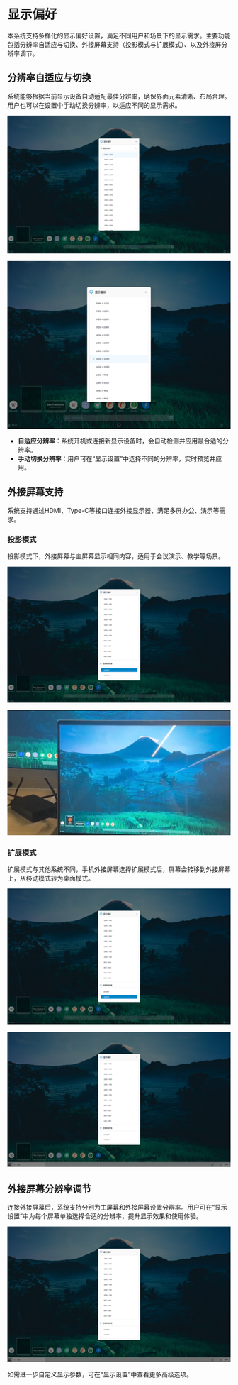 # 显示偏好

本系统支持多样化的显示偏好设置，满足不同用户和场景下的显示需求。主要功能包括分辨率自适应与切换、外接屏幕支持（投影模式与扩展模式）、以及外接屏分辨率调节。

## 分辨率自适应与切换

系统能够根据当前显示设备自动适配最佳分辨率，确保界面元素清晰、布局合理。用户也可以在设置中手动切换分辨率，以适应不同的显示需求。

![](assets/显示偏好/5.png)

![](assets/显示偏好/6.png)

- **自适应分辨率**：系统开机或连接新显示设备时，会自动检测并应用最合适的分辨率。
- **手动切换分辨率**：用户可在“显示设置”中选择不同的分辨率，实时预览并应用。

## 外接屏幕支持

系统支持通过HDMI、Type-C等接口连接外接显示器，满足多屏办公、演示等需求。

### 投影模式

投影模式下，外接屏幕与主屏幕显示相同内容，适用于会议演示、教学等场景。

![](assets/显示偏好/1.png)

![](assets/显示偏好/2.png)

### 扩展模式

扩展模式与其他系统不同，手机外接屏幕选择扩展模式后，屏幕会转移到外接屏幕上，从移动模式转为桌面模式。

![](assets/显示偏好/3.png)

![](assets/显示偏好/4.png)

## 外接屏幕分辨率调节

连接外接屏幕后，系统支持分别为主屏幕和外接屏幕设置分辨率。用户可在“显示设置”中为每个屏幕单独选择合适的分辨率，提升显示效果和使用体验。

![](assets/显示偏好/4.png)

如需进一步自定义显示参数，可在“显示设置”中查看更多高级选项。

